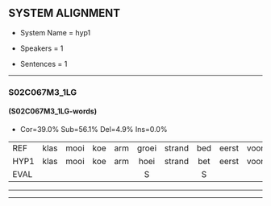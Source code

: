 
## SYSTEM ALIGNMENT

- System Name = hyp1

- Speakers = 1

- Sentences = 1

---

### S02C067M3_1LG

#### (S02C067M3_1LG-words)

- Cor=39.0%	Sub=56.1%	Del=4.9%	Ins=0.0%

|  |  |  |  |  |  |  |  |  |  |  |  |  |  |  |  |  |  |  |  |  |  |  |  |  |  |  |  |  |  |  |  |  |  |  |  |  |  |  |  |  |  |
|:--- |:---:|:---:|:---:|:---:|:---:|:---:|:---:|:---:|:---:|:---:|:---:|:---:|:---:|:---:|:---:|:---:|:---:|:---:|:---:|:---:|:---:|:---:|:---:|:---:|:---:|:---:|:---:|:---:|:---:|:---:|:---:|:---:|:---:|:---:|:---:|:---:|:---:|:---:|:---:|:---:|:---:|
| REF | klas | mooi | koe | arm | groei | strand | bed | eerst | voor | draai | sjaal | herfst | duur | straat | leeuw | * | clown | hoek | krant | hout | vriend | gauw | chips | groen | feest | reis | jas | huis | paard | vijf | muts | nieuw | kind | bang | oog | zacht | schoen | plas | neus | knoop | plank |
| HYP1 | klas | mooi | koe | arm | hoei | strand | bet | eerst | voor | trai | sjaal | herst | tuur | straat |  | leel | klon | hoek | kont | gut | vreemd | gou | ship | goen | feest | ajes | jas |  | s | art | er | ned | nilkin | dpan | oog | zacht | schooenen | plas | nes | knop | plank |
| EVAL |  |  |  |  | S |  | S |  |  | S |  | S | S |  | D | S | S |  | S | S | S | S | S | S |  | S |  | D | S | S | S | S | S | S |  |  | S |  | S | S |  |
---

---
